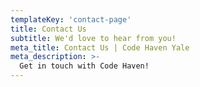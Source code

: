 ```yaml
---
templateKey: 'contact-page'
title: Contact Us
subtitle: We'd love to hear from you! 
meta_title: Contact Us | Code Haven Yale
meta_description: >-
  Get in touch with Code Haven!
---
```

